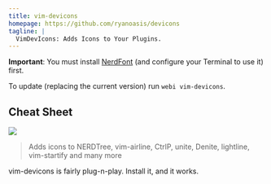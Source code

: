 ```yaml
---
title: vim-devicons
homepage: https://github.com/ryanoasis/devicons
tagline: |
  VimDevIcons: Adds Icons to Your Plugins.
---
```


**Important**: You must install [NerdFont](https://webinstall.dev/nerdfont) (and
configure your Terminal to use it) first.

To update (replacing the current version) run `webi vim-devicons`.

## Cheat Sheet

![](https://raw.githubusercontent.com/wiki/ryanoasis/vim-devicons/screenshots/v0.10.x/overall-screenshot.png)

> Adds icons to NERDTree, vim-airline, CtrlP, unite, Denite, lightline,
> vim-startify and many more

vim-devicons is fairly plug-n-play. Install it, and it works.
